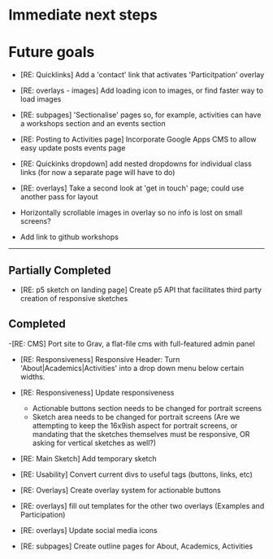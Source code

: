 # Immediate next steps


# Future goals

- [RE: Quicklinks] Add a 'contact' link that activates 'Particitpation' overlay

- [RE: overlays - images] Add loading icon to images, or find faster way to load images

- [RE: subpages] 'Sectionalise' pages so, for example, activities can have a workshops section and an events section

- [RE: Posting to Activities page] Incorporate Google Apps CMS to allow easy update posts events page

- [RE: Quickinks dropdown] add nested dropdowns for individual class links (for now a separate page will have to do)

- [RE: overlays] Take a second look at 'get in touch' page; could use another pass for layout

- Horizontally scrollable images in overlay so no info is lost on small screens?

- Add link to github workshops

---

## Partially Completed

- [RE: p5 sketch on landing page] Create p5 API that facilitates third party creation of responsive sketches




## Completed

-[RE: CMS] Port site to Grav, a flat-file cms with full-featured admin panel

- [RE: Responsiveness] Responsive Header: Turn 'About|Academics|Activities' into a drop down menu below certain widths.

- [RE: Responsiveness] Update responsiveness
  - Actionable buttons section needs to be changed for portrait screens
  - Sketch area needs to be changed for portrait screens (Are we attempting to keep the 16x9ish aspect for portrait screens, or mandating that the sketches themselves must be responsive, OR asking for vertical sketches as well?)

- [RE: Main  Sketch] Add temporary sketch

- [RE: Usability] Convert current divs to useful tags (buttons, links, etc)

- [RE: Overlays] Create overlay system for actionable buttons

- [RE: overlays] fill out templates for the other two overlays (Examples and Participation)

- [RE: overlays] Update social media icons

- [RE: subpages] Create outline pages for About, Academics, Activities
